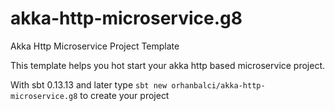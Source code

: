 # akka-http-microservice.g8
Akka Http Microservice Project Template

This template helps you hot start your akka http based microservice project.

With sbt 0.13.13 and later type `sbt new orhanbalci/akka-http-microservice.g8` to create your project



